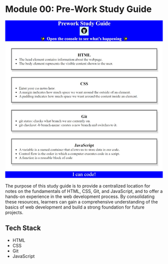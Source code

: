 # Module 00: Pre-Work Study Guide

![Site Screenshot](../assets/img/m00_prework_study_guide.jpg)

The purpose of this study guide is to provide a centralized location for notes on the fundamentals of HTML, CSS, Git, and JavaScript, and to offer a hands-on experience in the web development process. By consolidating these resources, learners can gain a comprehensive understanding of the basics of web development and build a strong foundation for future projects.

## Tech Stack
- HTML
- CSS
- Git
- JavaScript
